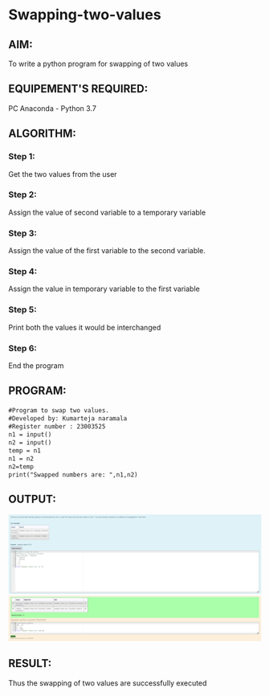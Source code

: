 # Swapping-two-values
## AIM:
To write a python program for swapping of two values
## EQUIPEMENT'S REQUIRED: 
PC
Anaconda - Python 3.7
## ALGORITHM: 
### Step 1:
Get the two values from the user
### Step 2: 
Assign the value of second variable to a temporary variable 
### Step 3: 
Assign the value of the first variable to the second variable.
### Step 4:  
Assign the value in temporary variable to the first variable
### Step 5: 
Print both the values it would be interchanged
### Step 6: 
End the program
## PROGRAM:
```
#Program to swap two values.
#Developed by: Kumarteja naramala
#Register number : 23003525
n1 = input()
n2 = input()
temp = n1
n1 = n2
n2=temp
print("Swapped numbers are: ",n1,n2)
```
## OUTPUT:
![output](swap-1.png)
## RESULT:
Thus the swapping of two values are successfully executed



